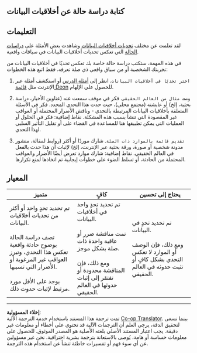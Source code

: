 <!--
CO_OP_TRANSLATOR_METADATA:
{
  "original_hash": "b588c0fc73014f52520c666efc3e0cc3",
  "translation_date": "2025-08-27T08:56:06+00:00",
  "source_file": "1-Introduction/02-ethics/assignment.md",
  "language_code": "ar"
}
-->
## كتابة دراسة حالة عن أخلاقيات البيانات

## التعليمات

لقد تعلمت عن مختلف [تحديات أخلاقيات البيانات](README.md#2-ethics-challenges) وشاهدت بعض الأمثلة على [دراسات الحالة](README.md#3-case-studies) التي تعكس تحديات أخلاقيات البيانات في سياقات واقعية.

في هذه المهمة، ستكتب دراسة حالة خاصة بك تعكس تحديًا في أخلاقيات البيانات من تجربتك الشخصية أو من سياق واقعي ذي صلة تعرفه. فقط اتبع هذه الخطوات:

1. `اختر تحديًا في أخلاقيات البيانات`. انظر إلى [أمثلة الدرس](README.md#2-ethics-challenges) أو استكشف أمثلة عبر الإنترنت مثل [قائمة Deon](https://deon.drivendata.org/examples/) للحصول على الإلهام.

2. `وصف مثال من العالم الحقيقي`. فكر في موقف سمعت عنه (عناوين الأخبار، دراسة بحثية، إلخ) أو عايشته (مجتمع محلي)، حيث حدث هذا التحدي المحدد. فكر في الأسئلة المتعلقة بأخلاقيات البيانات المرتبطة بالتحدي - وناقش الأضرار المحتملة أو العواقب غير المقصودة التي تنشأ بسبب هذه المشكلة. نقاط إضافية: فكر في الحلول أو العمليات التي يمكن تطبيقها هنا للمساعدة في القضاء على أو تقليل التأثير السلبي لهذا التحدي.

3. `تقديم قائمة بالموارد ذات الصلة`. شارك موردًا أو أكثر (روابط لمقالة، منشور مدونة شخصية أو صورة، ورقة بحثية عبر الإنترنت، إلخ) لإثبات أن هذا حدث بالفعل في العالم الحقيقي. نقاط إضافية: شارك موارد تعرض أيضًا الأضرار والعواقب المحتملة من الحادثة، أو تسلط الضوء على خطوات إيجابية تم اتخاذها لمنع تكرارها.



## المعيار

متميز | كافٍ | يحتاج إلى تحسين
--- | --- | -- |
تم تحديد تحدٍ واحد أو أكثر من تحديات أخلاقيات البيانات. <br/> <br/> تصف دراسة الحالة بوضوح حادثة واقعية تعكس هذا التحدي، وتبرز العواقب غير المرغوبة أو الأضرار التي تسببها. <br/><br/> يوجد على الأقل مورد مرتبط لإثبات حدوث ذلك. | تم تحديد تحدٍ واحد في أخلاقيات البيانات. <br/><br/> تمت مناقشة ضرر أو عاقبة واحدة ذات صلة بشكل موجز. <br/><br/> ومع ذلك، فإن المناقشة محدودة أو تفتقر إلى إثبات حدوثها في العالم الحقيقي. | تم تحديد تحدٍ في البيانات. <br/><br/> ومع ذلك، فإن الوصف أو الموارد لا تعكس التحدي بشكل كافٍ أو تثبت حدوثه في العالم الحقيقي. |

---

**إخلاء المسؤولية**:  
تمت ترجمة هذا المستند باستخدام خدمة الترجمة الآلية [Co-op Translator](https://github.com/Azure/co-op-translator). بينما نسعى لتحقيق الدقة، يرجى العلم أن الترجمات الآلية قد تحتوي على أخطاء أو معلومات غير دقيقة. يجب اعتبار المستند الأصلي بلغته الأصلية هو المصدر الموثوق. للحصول على معلومات حساسة أو هامة، يُوصى بالاستعانة بترجمة بشرية احترافية. نحن غير مسؤولين عن أي سوء فهم أو تفسيرات خاطئة تنشأ عن استخدام هذه الترجمة.